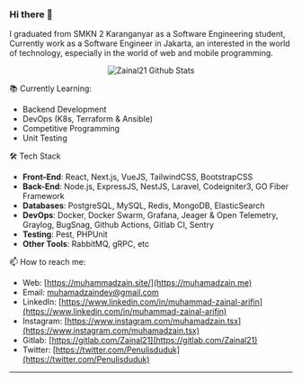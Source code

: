 ### Hi there 👋

I graduated from SMKN 2 Karanganyar as a Software Engineering student, Currently work as a Software Engineer in Jakarta, an interested in the world of technology, especially in the world of web and mobile programming.

<div align="center">
  <img src="https://github-readme-stats.vercel.app/api?username=zainal21&show_icons=true&theme=dracula" alt="Zainal21 Github Stats">
</div>

 📚 Currently Learning:
- Backend Development
- DevOps (K8s, Terraform & Ansible)
- Competitive Programming
- Unit Testing

🛠 Tech Stack
- **Front-End**: React, Next.js, VueJS, TailwindCSS, BootstrapCSS
- **Back-End**: Node.js, ExpressJS, NestJS, Laravel, Codeigniter3, GO Fiber Framework
- **Databases**: PostgreSQL, MySQL, Redis, MongoDB, ElasticSearch
- **DevOps**: Docker, Docker Swarm, Grafana, Jeager & Open Telemetry, Graylog, BugSnag, Github Actions, Gitlab CI, Sentry
- **Testing**: Pest, PHPUnit
- **Other Tools**: RabbitMQ, gRPC, etc


📫 How to reach me:
- Web: [https://muhammadzain.site/](https://muhamadzain.me)
- Email: [muhamadzaindev@gmail.com](mailto:muhamadzaindev@gmail.com)
- LinkedIn: [https://www.linkedin.com/in/muhammad-zainal-arifin](https://www.linkedin.com/in/muhammad-zainal-arifin)
- Instagram: [https://www.instagram.com/muhamadzain.tsx](https://www.instagram.com/muhamadzain.tsx)
- Gitlab: [https://gitlab.com/Zainal21](https://gitlab.com/Zainal21)
- Twitter: [https://twitter.com/Penulisduduk](https://twitter.com/Penulisduduk)

---
